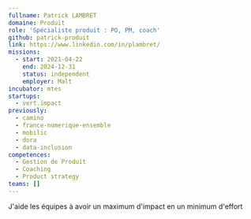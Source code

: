 ```yaml
---
fullname: Patrick LAMBRET
domaine: Produit
role: 'Spécialiste produit : PO, PM, coach'
github: patrick-produit
link: https://www.linkedin.com/in/plambret/
missions:
  - start: 2021-04-22
    end: 2024-12-31
    status: independent
    employer: Malt
incubator: mtes
startups:
  - vert.impact
previously:
  - camino
  - france-numerique-ensemble
  - mobilic
  - dora
  - data-inclusion
competences:
  - Gestion de Produit
  - Coaching
  - Product strategy
teams: []
---
```

J'aide les équipes à avoir un maximum d'impact en un minimum d'effort
